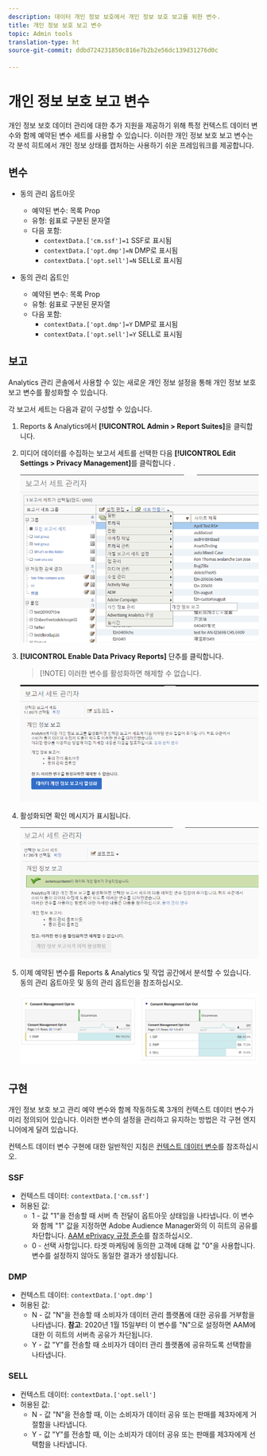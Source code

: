 ```yaml
---
description: 데이터 개인 정보 보호에서 개인 정보 보호 보고를 위한 변수.
title: 개인 정보 보호 보고 변수
topic: Admin tools
translation-type: ht
source-git-commit: ddbd724231850c816e7b2b2e56dc139d31276d0c

---
```



# 개인 정보 보호 보고 변수

개인 정보 보호 데이터 관리에 대한 추가 지원을 제공하기 위해 특정 컨텍스트 데이터 변수와 함께 예약된 변수 세트를 사용할 수 있습니다.
이러한 개인 정보 보호 보고 변수는 각 분석 히트에서 개인 정보 상태를 캡처하는 사용하기 쉬운 프레임워크를 제공합니다.

## 변수

* 동의 관리 옵트아웃
   * 예약된 변수: 목록 Prop
   * 유형: 쉼표로 구분된 문자열
   * 다음 포함:
      * `contextData.['cm.ssf']=1` SSF로 표시됨
      * `contextData.['opt.dmp']=N` DMP로 표시됨
      * `contextData.['opt.sell']=N` SELL로 표시됨

* 동의 관리 옵트인
   * 예약된 변수: 목록 Prop
   * 유형: 쉼표로 구분된 문자열
   * 다음 포함:
      * `contextData.['opt.dmp']=Y` DMP로 표시됨
      * `contextData.['opt.sell']=Y` SELL로 표시됨

## 보고

Analytics 관리 콘솔에서 사용할 수 있는 새로운 개인 정보 설정을 통해 개인 정보 보호 보고 변수를 활성화할 수 있습니다.

각 보고서 세트는 다음과 같이 구성할 수 있습니다.
1. Reports &amp; Analytics에서 **[!UICONTROL Admin > Report Suites]**&#x200B;을 클릭합니다.
1. 미디어 데이터를 수집하는 보고서 세트를 선택한 다음 **[!UICONTROL Edit Settings > Privacy Management]**&#x200B;를 클릭합니다 .

   ![](assets/rsm-privacy-select.png)

1. **[!UICONTROL Enable Data Privacy Reports]** 단추를 클릭합니다.

   > [!NOTE] 이러한 변수를 활성화하면 해제할 수 없습니다.

   ![](assets/rsm-privacy-enable.png)

1. 활성화되면 확인 메시지가 표시됩니다.

   ![](assets/rsm-privacy-config.png)

1. 이제 예약된 변수를 Reports &amp; Analytics 및 작업 공간에서 분석할 수 있습니다. 동의 관리 옵트아웃 및 동의 관리 옵트인을 참조하십시오.

   ![](assets/consent-management.png)

## 구현

개인 정보 보호 보고 관리 예약 변수와 함께 작동하도록 3개의 컨텍스트 데이터 변수가 미리 정의되어 있습니다.  이러한 변수의 설정을 관리하고 유지하는 방법은 각 구현 엔지니어에게 달려 있습니다.

컨텍스트 데이터 변수 구현에 대한 일반적인 지침은 [컨텍스트 데이터 변수](https://docs.adobe.com/help/ko-KR/analytics/implementation/javascript-implementation/variables-analytics-reporting/context-data-variables.html)를 참조하십시오.

### SSF

* 컨텍스트 데이터: `contextData.['cm.ssf']`
* 허용된 값:
   * 1 - 값 &quot;1&quot;을 전송할 때 서버 측 전달이 옵트아웃 상태임을 나타냅니다. 이 변수와 함께 &quot;1&quot; 값을 지정하면 Adobe Audience Manager와의 이 히트의 공유를 차단합니다. [AAM ePrivacy 규정 준수](https://docs.adobe.com/help/ko-KR/analytics/integration/audience-analytics/audience-analytics-workflow/ssf-gdpr.html)를 참조하십시오.
   * 0 - 선택 사항입니다. 타겟 마케팅에 동의한 고객에 대해 값 &quot;0&quot;을 사용합니다. 변수를 설정하지 않아도 동일한 결과가 생성됩니다.

### DMP

* 컨텍스트 데이터: `contextData.['opt.dmp']`
* 허용된 값:
   * N - 값 &quot;N&quot;을 전송할 때 소비자가 데이터 관리 플랫폼에 대한 공유를 거부함을 나타냅니다.  **참고**: 2020년 1월 15일부터 이 변수를 &quot;N&quot;으로 설정하면 AAM에 대한 이 히트의 서버측 공유가 차단됩니다.
   * Y - 값 &quot;Y&quot;를 전송할 때 소비자가 데이터 관리 플랫폼에 공유하도록 선택함을 나타냅니다.

### SELL

* 컨텍스트 데이터: `contextData.['opt.sell']`
* 허용된 값:
   * N - 값 &quot;N&quot;을 전송할 때, 이는 소비자가 데이터 공유 또는 판매를 제3자에게 거절함을 나타냅니다.
   * Y - 값 &quot;Y&quot;를 전송할 때, 이는 소비자가 데이터 공유 또는 판매를 제3자에게 선택함을 나타냅니다.
